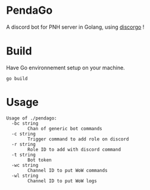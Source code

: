 # PendaGo

A discord bot for PNH server in Golang, using [discorgo](https://github.com/bwmarrin/discordgo) !

# Build

Have Go environnement setup on your machine. 
```
go build
```

# Usage
```
Usage of ./pendago:
  -bc string
        Chan of generic bot commands
  -c string
        Trigger command to add role on discord
  -r string
        Role ID to add with discord command
  -t string
        Bot token
  -wc string
        Channel ID to put WoW commands
  -wl string
        Channel ID to put WoW logs
```

